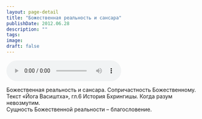 ```yaml
---
layout: page-detail
title: "Божественная реальность и сансара"
publishDate: 2012.06.28
description: ""
tags:
image:
draft: false
---
```


<audio title="2012.06.28 - Божественная реальность и сансара.mp3" src="https://filer-api.advayta.org/v1.0/public/files/75481" controls=""></audio>

 Божественная реальность и сансара. Сопричастность Божественному.  
 Текст «Йога Васиштха», гл.6 История Бхрингишы. Когда разум невозмутим.  
 Сущность Божественной реальности – благословение.  

  
